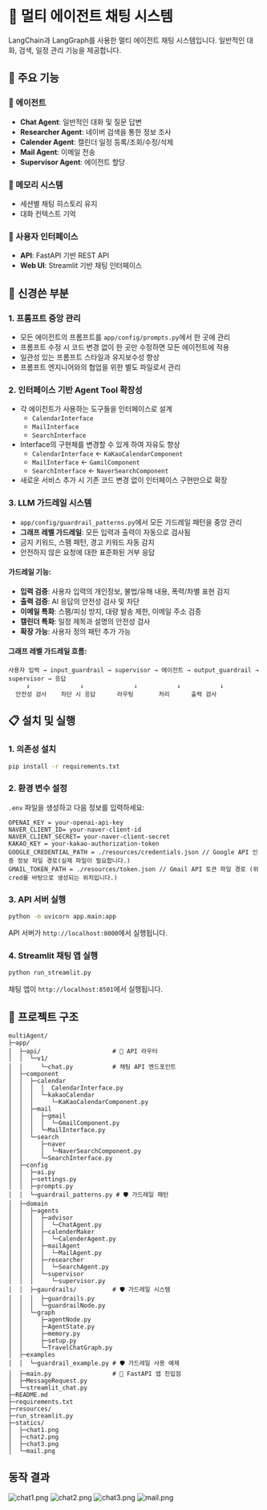 # 🤖 멀티 에이전트 채팅 시스템

LangChain과 LangGraph를 사용한 멀티 에이전트 채팅 시스템입니다. 일반적인 대화, 검색, 일정 관리 기능을 제공합니다.

## 🚀 주요 기능

### 🤖 에이전트
- **Chat Agent**: 일반적인 대화 및 질문 답변
- **Researcher Agent**: 네이버 검색을 통한 정보 조사
- **Calender Agent**: 캘린더 일정 등록/조회/수정/삭제
- **Mail Agent**: 이메일 전송
- **Supervisor Agent**: 에이전트 할당

### 💾 메모리 시스템
- 세션별 채팅 히스토리 유지
- 대화 컨텍스트 기억

### 🎨 사용자 인터페이스
- **API**: FastAPI 기반 REST API
- **Web UI**: Streamlit 기반 채팅 인터페이스

## 🎯 신경쓴 부분

### 1. **프롬프트 중앙 관리**
- 모든 에이전트의 프롬프트를 `app/config/prompts.py`에서 한 곳에 관리
- 프롬프트 수정 시 코드 변경 없이 한 곳만 수정하면 모든 에이전트에 적용
- 일관성 있는 프롬프트 스타일과 유지보수성 향상
- 프롬프트 엔지니어와의 협업을 위한 별도 파일로서 관리

### 2. **인터페이스 기반 Agent Tool 확장성**
- 각 에이전트가 사용하는 도구들을 인터페이스로 설계
     - `CalendarInterface`
     - `MailInterface`
     - `SearchInterface`
- Interface의 구현체를 변경할 수 있게 하여 자유도 향상
     - `CalendarInterface` <- `KaKaoCalendarComponent`
     - `MailInterface` <- `GamilComponent`
     - `SearchInterface` <- `NaverSearchComponent`
- 새로운 서비스 추가 시 기존 코드 변경 없이 인터페이스 구현만으로 확장

### 3. **LLM 가드레일 시스템**
- `app/config/guardrail_patterns.py`에서 모든 가드레일 패턴을 중앙 관리
- **그래프 레벨 가드레일**: 모든 입력과 출력이 자동으로 검사됨
- 금지 키워드, 스팸 패턴, 경고 키워드 자동 감지
- 안전하지 않은 요청에 대한 표준화된 거부 응답

#### 가드레일 기능:
- **입력 검증**: 사용자 입력의 개인정보, 불법/유해 내용, 폭력/차별 표현 감지
- **출력 검증**: AI 응답의 안전성 검사 및 차단
- **이메일 특화**: 스팸/피싱 방지, 대량 발송 제한, 이메일 주소 검증
- **캘린더 특화**: 일정 제목과 설명의 안전성 검사
- **확장 가능**: 사용자 정의 패턴 추가 가능

#### 그래프 레벨 가드레일 흐름:
```
사용자 입력 → input_guardrail → supervisor → 에이전트 → output_guardrail → supervisor → 응답
     ↓              ↓              ↓           ↓           ↓
  안전성 검사    차단 시 응답      라우팅       처리      출력 검사
```

## 📋 설치 및 실행

### 1. 의존성 설치
```bash
pip install -r requirements.txt
```

### 2. 환경 변수 설정
`.env` 파일을 생성하고 다음 정보를 입력하세요:
```env
OPENAI_KEY = your-openai-api-key
NAVER_CLIENT_ID= your-naver-client-id
NAVER_CLIENT_SECRET= your-naver-client-secret
KAKAO_KEY = your-kakao-authorization-token
GOOGLE_CREDENTIAL_PATH = ./resources/credentials.json // Google API 인증 정보 파일 경로(실제 파일이 필요합니다.)
GMAIL_TOKEN_PATH = ./resources/token.json // Gmail API 토큰 파일 경로 (위 cred를 바탕으로 생성되는 위치입니다.)
```

### 3. API 서버 실행
```bash
python -m uvicorn app.main:app
```
API 서버가 `http://localhost:8000`에서 실행됩니다.

### 4. Streamlit 채팅 앱 실행
```bash
python run_streamlit.py
```
채팅 앱이 `http://localhost:8501`에서 실행됩니다.

## 📁 프로젝트 구조

```
multiAgent/
├─app/
│  ├─api/                    # 🎯 API 라우터
│  │  └─v1/
│  │     └─chat.py           # 채팅 API 엔드포인트
│  ├─component
│  │  ├─calendar
│  │  │  │  CalendarInterface.py
│  │  │  └─kakaoCalendar
│  │  │     └─KaKaoCalendarComponent.py
│  │  ├─mail
│  │  │  ├─gmail
│  │  │  │  └─GmailComponent.py
│  │  │  └─MailInterface.py
│  │  └─search
│  │     ├─naver
│  │     │  └─NaverSearchComponent.py
│  │     └─SearchInterface.py
│  ├─config
│  │  ├─ai.py
│  │  ├─settings.py
│  │  ├─prompts.py
│  │  └─guardrail_patterns.py # 🛡️ 가드레일 패턴
│  ├─domain
│  │  ├─agents
│  │  │  ├─advisor
│  │  │  │  └─ChatAgent.py
│  │  │  ├─calenderMaker
│  │  │  │  └─CalenderAgent.py
│  │  │  ├─mailAgent
│  │  │  │  └─MailAgent.py
│  │  │  ├─researcher
│  │  │  │  └─SearchAgent.py
│  │  │  └─supervisor
│  │  │     └─supervisor.py
│  │  ├─gaurdrails/          # 🛡️ 가드레일 시스템
│  │  │  ├─guardrails.py
│  │  │  └─guardrailNode.py
│  │  └─graph
│  │     ├─agentNode.py
│  │     ├─AgentState.py
│  │     ├─memory.py
│  │     ├─setup.py
│  │     └─TravelChatGraph.py
│  ├─examples
│  │  └─guardrail_example.py # 🛡️ 가드레일 사용 예제
│  ├─main.py                 # 🎯 FastAPI 앱 진입점
│  ├─MessageRequest.py
│  └─streamlit_chat.py
├─README.md
├─requirements.txt
├─resources/
├─run_streamlit.py
├─statics/
│  ├─chat1.png
│  ├─chat2.png
│  ├─chat3.png
│  └─mail.png
```

## 동작 결과
![chat1.png](statics/chat1.png)
![chat2.png](statics/chat2.png)
![chat3.png](statics/chat3.png)
![mail.png](statics/mail.png)
